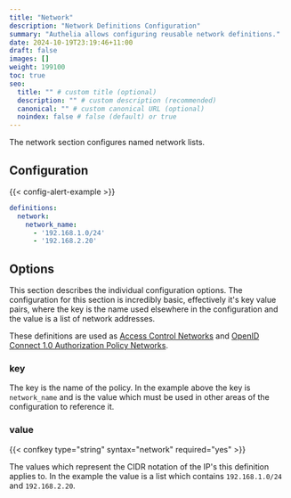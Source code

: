 ```yaml
---
title: "Network"
description: "Network Definitions Configuration"
summary: "Authelia allows configuring reusable network definitions."
date: 2024-10-19T23:19:46+11:00
draft: false
images: []
weight: 199100
toc: true
seo:
  title: "" # custom title (optional)
  description: "" # custom description (recommended)
  canonical: "" # custom canonical URL (optional)
  noindex: false # false (default) or true
---
```


The network section configures named network lists.

## Configuration

{{< config-alert-example >}}

```yaml {title="configuration.yml"}
definitions:
  network:
    network_name:
      - '192.168.1.0/24'
      - '192.168.2.20'
```

## Options

This section describes the individual configuration options. The configuration for this section is incredibly basic,
effectively it's key value pairs, where the key is the name used elsewhere in the configuration and the value is a list
of network addresses.

These definitions are used as [Access Control Networks](../security/access-control.md#networks) and
[OpenID Connect 1.0 Authorization Policy Networks](../identity-providers/openid-connect/provider.md#networks).

### key

The key is the name of the policy. In the example above the key is `network_name` and is the value which must be used
in other areas of the configuration to reference it.

### value

{{< confkey type="string" syntax="network" required="yes" >}}

The values which represent the CIDR notation of the IP's this definition applies to. In the example the value is a list
which contains `192.168.1.0/24` and `192.168.2.20`.
